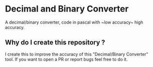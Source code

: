 # Decimal and Binary Converter
A decimal/binary converter, code in pascal with ~low accuracy~ high accuracy.

## Why do I create this repository ?
I create this to improve the accuracy of this "Decimal/Binary Converter" tool. If you want to open a PR or report bugs feel free to do it.
